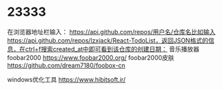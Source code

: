 # 23333
在浏览器地址栏输入：
https://api.github.com/repos/用户名/仓库名比如输入https://api.github.com/repos/lzxjack/React-TodoList，返回JSON格式的信息，在ctrl+f搜索created_at中即可看到该仓库的创建日期：
音乐播放器foobar2000  https://www.foobar2000.org/
foobar2000皮肤 https://github.com/dream7180/foobox-cn 
  

windows优化工具  https://www.hibitsoft.ir/
